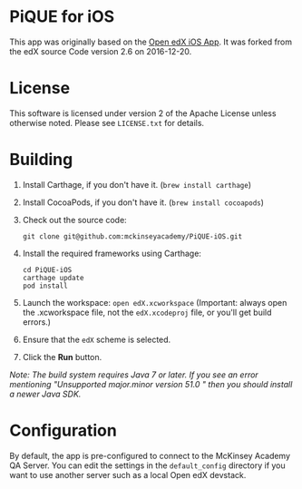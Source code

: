 PiQUE for iOS
=============

This app was originally based on the [Open edX iOS App](https://github.com/edx/edx-app-ios).
It was forked from the edX source Code version 2.6 on 2016-12-20.

License
=======
This software is licensed under version 2 of the Apache License unless
otherwise noted. Please see ``LICENSE.txt`` for details.

Building
========
1. Install Carthage, if you don't have it. (`brew install carthage`)
1. Install CocoaPods, if you don't have it. (`brew install cocoapods`)
1. Check out the source code:
    
    ```
    git clone git@github.com:mckinseyacademy/PiQUE-iOS.git
    ```

1. Install the required frameworks using Carthage:

    ```
    cd PiQUE-iOS
    carthage update
    pod install
    ```

1. Launch the workspace: `open edX.xcworkspace` (Important: always open the .xcworkspace
   file, not the `edX.xcodeproj` file, or you'll get build errors.)

1. Ensure that the `edX` scheme is selected.

1. Click the **Run** button.

*Note: The build system requires Java 7 or later.  If you see an error
mentioning "Unsupported major.minor version 51.0 " then you should install a newer Java SDK.*

Configuration
=============

By default, the app is pre-configured to connect to the
McKinsey Academy QA Server. You can edit the settings in the
`default_config` directory if you want to use another server
such as a local Open edX devstack.
